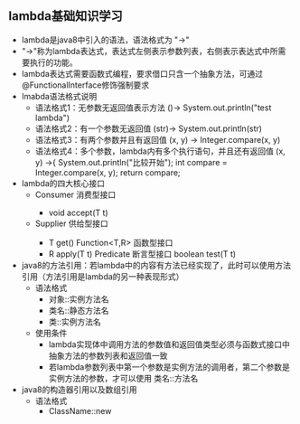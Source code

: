## lambda基础知识学习
* lambda是java8中引入的语法，语法格式为 "->"
* "->"称为lambda表达式，表达式左侧表示参数列表，右侧表示表达式中所需要执行的功能。
* lambda表达式需要函数式编程，要求借口只含一个抽象方法，可通过@FunctionalInterface修饰强制要求
* lmabda语法格式说明
     * 语法格式1：无参数无返回值表示方法
       ()-> System.out.println("test lambda")
     * 语法格式2：有一个参数无返回值
       (str)-> System.out.println(str)
     * 语法格式3：有两个参数并且有返回值
       (x, y) -> Integer.compare(x, y)
     * 语法格式4：多个参数，lambda内有多个执行语句，并且还有返回值
       (x, y) ->{
                 System.out.println("比较开始");
                 int compare = Integer.compare(x, y);
                 return compare;
* lambda的四大核心接口
    * Consumer<T> 消费型接口 
        * void accept(T t)
    * Supplier<T> 供给型接口
        * T get()
    Function<T,R> 函数型接口
        * R apply(T t)
    Predicate<T> 断言型接口
        boolean test(T t)  
* java8的方法引用：若lambda中的内容有方法已经实现了，此时可以使用方法引用（方法引用是lambda的另一种表现形式）
    * 语法格式
        * 对象::实例方法名
        * 类名::静态方法名
        * 类::实例方法名
    * 使用条件
        * lambda实现体中调用方法的参数值和返回值类型必须与函数式接口中抽象方法的参数列表和返回值一致
        * 若lambda参数列表中第一个参数是实例方法的调用者，第二个参数是实例方法的参数，才可以使用 类名::方法名
* java8的构造器引用以及数组引用
    * 语法格式
        * ClassName::new